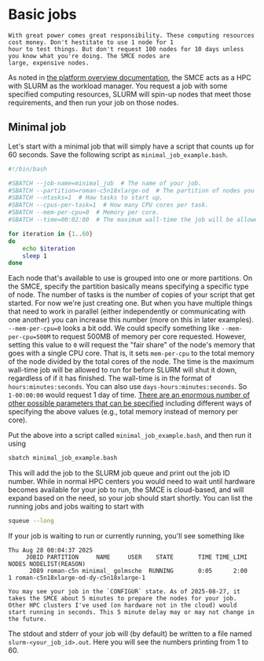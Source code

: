# Basic jobs

```{important}
With great power comes great responsibility. These computing resources cost money. Don't hestitate to use 1 node for 1
hour to test things. But don't request 100 nodes for 10 days unless you know what you're doing. The SMCE nodes are
large, expensive nodes.
```

As noted in [the platform overview documentation](./platform_overview.md), the SMCE acts as a HPC with SLURM as the
workload manager. You request a job with some specified computing resources, SLURM will spin-up nodes that meet those
requirements, and then run your job on those nodes.

## Minimal job

Let's start with a minimal job that will simply have a script that counts up for 60 seconds. Save the following script as
`minimal_job_example.bash`.
```bash
#!/bin/bash

#SBATCH --job-name=minimal_job  # The name of your job.
#SBATCH --partition=roman-c5n18xlarge-od  # The partition of nodes you're requesting resources from.
#SBATCH --ntasks=1  # How tasks to start up.
#SBATCH --cpus-per-task=1  # How many CPU cores per task.
#SBATCH --mem-per-cpu=0  # Memory per core.
#SBATCH --time=00:02:00  # The maximum wall-time the job will be allowed to run for.

for iteration in {1..60}
do
    echo $iteration
    sleep 1
done
```
Each node that's available to use is grouped into one or more partitions. On the SMCE, specify the partition basically means specifying a specific type of node. The number of tasks is the number of copies of your script that get started. For now we're just creating one. But when you have multiple things that need to work in parallel (either independently or communicating with one another) you can increase this number (more on this in later examples). `--mem-per-cpu=0` looks a bit odd. We could specify something like `--mem-per-cpu=500M` to request 500MB of memory per core requested. However, setting this value to `0` will request the "fair share" of the node's memory that goes with a single CPU core. That is, it sets `mem-per-cpu` to the total memory of the node divided by the total cores of the node. The time is the maximum wall-time job will be allowed to run for before SLURM will shut it down, regardless of if it has finished. The wall-time is in the format of `hours:minutes:seconds`. You can also use `days-hours:minutes:seconds`. So `1-00:00:00` would request 1 day of time. [There are an enormous number of other possible parameters that can be specified](https://slurm.schedmd.com/sbatch.html) including different ways of specifying the above values (e.g., total memory instead of memory per core). 

Put the above into a script called `minimal_job_example.bash`, and then run it using
```sh
sbatch minimal_job_example.bash
```
This will add the job to the SLURM job queue and print out the job ID number. While in normal HPC centers you would need to wait until hardware becomes available for your job to run, the SMCE is cloud-based, and will expand based on the need, so your job should start shortly. You can list the running jobs and jobs waiting to start with
```sh
squeue --long
```
If your job is waiting to run or currently running, you'll see something like
```
Thu Aug 28 00:04:37 2025
     JOBID PARTITION     NAME     USER    STATE       TIME TIME_LIMI  NODES NODELIST(REASON)
      2089 roman-c5n minimal_ golmsche  RUNNING       0:05      2:00      1 roman-c5n18xlarge-od-dy-c5n18xlarge-1
```
```{note}
You may see your job in the `CONFIGUR` state. As of 2025-08-27, it takes the SMCE about 5 minutes to prepare the nodes for your job. Other HPC clusters I've used (on hardware not in the cloud) would start running in seconds. This 5 minute delay may or may not change in the future.
```
The stdout and stderr of your job will (by default) be written to a file named `slurm-<your_job_id>.out`. Here you will see the numbers printing from 1 to 60.
